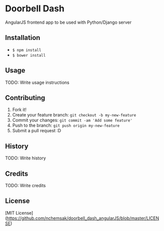 # Doorbell Dash
AngularJS frontend app to be used with Python/Django server

## Installation
* ```$ npm install```
* ```$ bower install```

## Usage
TODO: Write usage instructions

## Contributing
1. Fork it!
2. Create your feature branch: `git checkout -b my-new-feature`
3. Commit your changes: `git commit -am 'Add some feature'`
4. Push to the branch: `git push origin my-new-feature`
5. Submit a pull request :D

## History
TODO: Write history

## Credits
TODO: Write credits

## License
[MIT License] (https://github.com/nchemsak/doorbell_dash_angularJS/blob/master/LICENSE)
